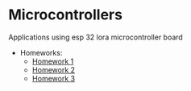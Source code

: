 # Microcontrollers
Applications using esp 32 lora microcontroller board
 - Homeworks:
    - [Homework 1](https://github.com/Paraschiv-Stefan/Object-Oriented-Programming/tree/LAB1-Prob1_Prob2)
    - [Homework 2](https://github.com/Paraschiv-Stefan/Object-Oriented-Programming/tree/LAB2-Prob1_Prob2)
    - [Homework 3](https://github.com/Paraschiv-Stefan/Object-Oriented-Programming/tree/LAB3-Prob1_Prob2)
    
   
   
